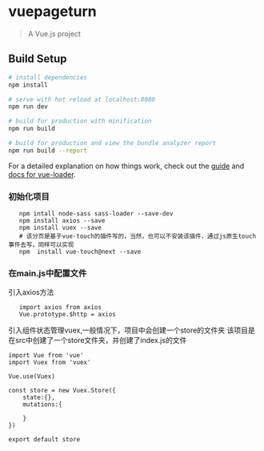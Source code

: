# vuepageturn

> A Vue.js project

## Build Setup

``` bash
# install dependencies
npm install

# serve with hot reload at localhost:8080
npm run dev

# build for production with minification
npm run build

# build for production and view the bundle analyzer report
npm run build --report
```

For a detailed explanation on how things work, check out the [guide](http://vuejs-templates.github.io/webpack/) and [docs for vue-loader](http://vuejs.github.io/vue-loader).

### 初始化项目
```npm i
   npm intall node-sass sass-loader --save-dev
   npm install axios --save
   npm install vuex --save 
   # 该分页是基于vue-touch的插件写的，当然，也可以不安装该插件，通过js原生touch事件去写，同样可以实现 
   npm  install vue-touch@next --save
```  
### 在main.js中配置文件
引入axios方法
``` 
   import axios from axios 
   Vue.prototype.$http = axios
```
引入组件状态管理vuex,一般情况下，项目中会创建一个store的文件夹 
该项目是在src中创建了一个store文件夹，并创建了index.js的文件
```// 管理组件状态
import Vue from 'vue'
import Vuex from 'vuex'

Vue.use(Vuex)

const store = new Vuex.Store({
    state:{},
    mutations:{

    }
})

export default store
```




